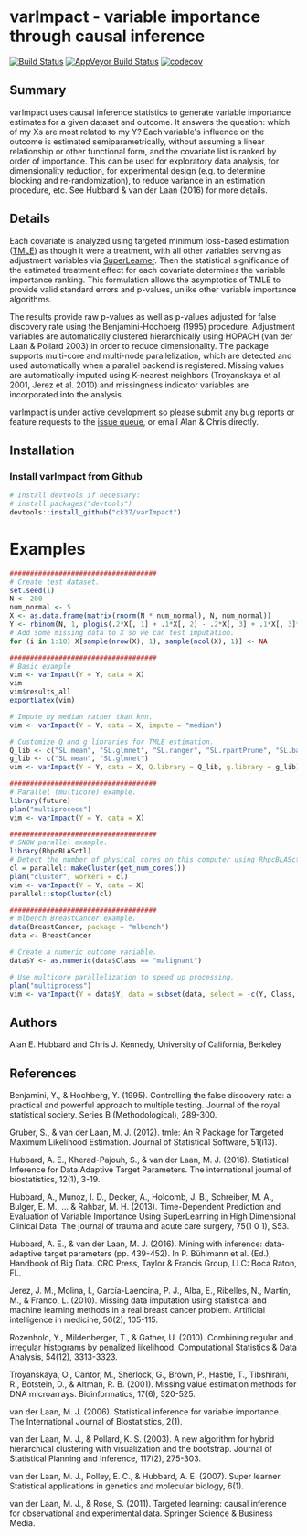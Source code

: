 # varImpact - variable importance through causal inference

[![Build Status](https://travis-ci.org/ck37/varImpact.svg?branch=master)](https://travis-ci.org/ck37/varImpact)
[![AppVeyor Build Status](https://ci.appveyor.com/api/projects/status/github/ck37/varImpact?branch=master&svg=true)](https://ci.appveyor.com/project/ck37/varImpact)
[![codecov](https://codecov.io/gh/ck37/varImpact/branch/master/graph/badge.svg)](https://codecov.io/gh/ck37/varImpact)

## Summary

varImpact uses causal inference statistics to generate variable importance estimates for a given dataset and outcome. It answers the question: which of my Xs are most related to my Y? Each variable's influence on the outcome is estimated semiparametrically, without assuming a linear relationship or other functional form, and the covariate list is ranked by order of importance. This can be used for exploratory data analysis, for dimensionality reduction, for experimental design (e.g. to determine blocking and re-randomization), to reduce variance in an estimation procedure, etc. See Hubbard & van der Laan (2016) for more details.

## Details

Each covariate is analyzed using targeted minimum loss-based estimation ([TMLE](https://cran.r-project.org/web/packages/tmle/index.html)) as though it were a treatment, with all other variables serving as adjustment variables via [SuperLearner](https://github.com/ecpolley/SuperLearner). Then the statistical significance of the estimated treatment effect for each covariate determines the variable importance ranking. This formulation allows the asymptotics of TMLE to provide valid standard errors and p-values, unlike other variable importance algorithms.

The results provide raw p-values as well as p-values adjusted for false discovery rate using the Benjamini-Hochberg (1995) procedure. Adjustment variables are automatically clustered hierarchically using HOPACH (van der Laan & Pollard 2003) in order to reduce dimensionality.  The package supports multi-core and multi-node parallelization, which are detected and used automatically when a parallel backend is registered. Missing values are automatically imputed using K-nearest neighbors (Troyanskaya et al. 2001, Jerez et al. 2010) and missingness indicator variables are incorporated into the analysis.

varImpact is under active development so please submit any bug reports or feature requests to the [issue queue](https://github.com/ck37/varImpact/issues), or email Alan & Chris directly.

## Installation

### Install varImpact from Github

```r
# Install devtools if necessary:
# install.packages("devtools")
devtools::install_github("ck37/varImpact")
```

# Examples

```r
####################################
# Create test dataset.
set.seed(1)
N <- 200
num_normal <- 5
X <- as.data.frame(matrix(rnorm(N * num_normal), N, num_normal))
Y <- rbinom(N, 1, plogis(.2*X[, 1] + .1*X[, 2] - .2*X[, 3] + .1*X[, 3]*X[, 4] - .2*abs(X[, 4])))
# Add some missing data to X so we can test imputation.
for (i in 1:10) X[sample(nrow(X), 1), sample(ncol(X), 1)] <- NA

####################################
# Basic example
vim <- varImpact(Y = Y, data = X)
vim
vim$results_all
exportLatex(vim)

# Impute by median rather than knn.
vim <- varImpact(Y = Y, data = X, impute = "median")

# Customize Q and g libraries for TMLE estimation.
Q_lib <- c("SL.mean", "SL.glmnet", "SL.ranger", "SL.rpartPrune", "SL.bayesglm")
g_lib <- c("SL.mean", "SL.glmnet")
vim <- varImpact(Y = Y, data = X, Q.library = Q_lib, g.library = g_lib)

####################################
# Parallel (multicore) example.
library(future)
plan("multiprocess")
vim <- varImpact(Y = Y, data = X)

####################################
# SNOW parallel example.
library(RhpcBLASctl)
# Detect the number of physical cores on this computer using RhpcBLASctl.
cl = parallel::makeCluster(get_num_cores())
plan("cluster", workers = cl)
vim <- varImpact(Y = Y, data = X)
parallel::stopCluster(cl)

####################################
# mlbench BreastCancer example.
data(BreastCancer, package = "mlbench")
data <- BreastCancer

# Create a numeric outcome variable.
data$Y <- as.numeric(data$Class == "malignant")

# Use multicore parallelization to speed up processing.
plan("multiprocess")
vim <- varImpact(Y = data$Y, data = subset(data, select = -c(Y, Class, Id)))

```

## Authors

Alan E. Hubbard and Chris J. Kennedy, University of California, Berkeley

## References

Benjamini, Y., & Hochberg, Y. (1995). Controlling the false discovery rate: a practical and powerful approach to multiple testing. Journal of the royal statistical society. Series B (Methodological), 289-300.

Gruber, S., & van der Laan, M. J. (2012). tmle: An R Package for Targeted Maximum Likelihood Estimation. Journal of Statistical Software, 51(i13).

Hubbard, A. E., Kherad-Pajouh, S., & van der Laan, M. J. (2016). Statistical Inference for Data Adaptive Target Parameters. The international journal of biostatistics, 12(1), 3-19.

Hubbard, A., Munoz, I. D., Decker, A., Holcomb, J. B., Schreiber, M. A., Bulger, E. M., ... & Rahbar, M. H. (2013). Time-Dependent Prediction and Evaluation of Variable Importance Using SuperLearning in High Dimensional Clinical Data. The journal of trauma and acute care surgery, 75(1 0 1), S53.

Hubbard, A. E., & van der Laan, M. J. (2016). Mining with inference: data-adaptive target parameters (pp. 439-452). In P. Bühlmann et al. (Ed.), Handbook of Big Data. CRC Press, Taylor & Francis Group, LLC: Boca Raton, FL.

Jerez, J. M., Molina, I., García-Laencina, P. J., Alba, E., Ribelles, N., Martín, M., & Franco, L. (2010). Missing data imputation using statistical and machine learning methods in a real breast cancer problem. Artificial intelligence in medicine, 50(2), 105-115.

Rozenholc, Y., Mildenberger, T., & Gather, U. (2010). Combining regular and irregular histograms by penalized likelihood. Computational Statistics & Data Analysis, 54(12), 3313-3323.

Troyanskaya, O., Cantor, M., Sherlock, G., Brown, P., Hastie, T., Tibshirani, R., Botstein, D., & Altman, R. B. (2001). Missing value estimation methods for DNA microarrays. Bioinformatics, 17(6), 520-525.

van der Laan, M. J. (2006). Statistical inference for variable importance. The International Journal of Biostatistics, 2(1).

van der Laan, M. J., & Pollard, K. S. (2003). A new algorithm for hybrid hierarchical clustering with visualization and the bootstrap. Journal of Statistical Planning and Inference, 117(2), 275-303.

van der Laan, M. J., Polley, E. C., & Hubbard, A. E. (2007). Super learner. Statistical applications in genetics and molecular biology, 6(1).

van der Laan, M. J., & Rose, S. (2011). Targeted learning: causal inference for observational and experimental data. Springer Science & Business Media.
